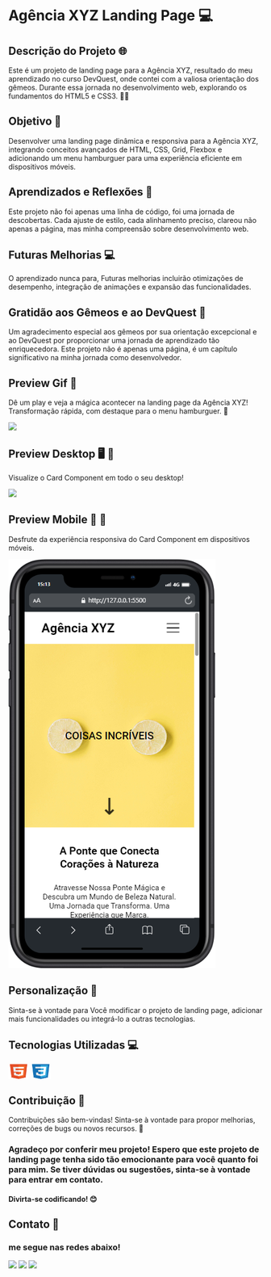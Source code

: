 #  Agência XYZ Landing Page 💻

##  Descrição do Projeto 🌐
Este é um projeto de landing page para a Agência XYZ, resultado do meu aprendizado no curso DevQuest, onde contei com a valiosa orientação dos gêmeos. Durante essa jornada no desenvolvimento web, explorando os fundamentos do HTML5 e CSS3. 👩‍💻

## Objetivo 🎯
Desenvolver uma landing page dinâmica e responsiva para a Agência XYZ, integrando conceitos avançados de HTML, CSS, Grid, Flexbox e adicionando um menu hamburguer para uma experiência eficiente em dispositivos móveis.

## Aprendizados e Reflexões 🧠 
Este projeto não foi apenas uma linha de código, foi uma jornada de descobertas. Cada ajuste de estilo, cada alinhamento preciso, clareou não apenas a página, mas minha compreensão sobre desenvolvimento web.

## Futuras Melhorias 💻
O aprendizado nunca para, Futuras melhorias incluirão otimizações de desempenho, integração de animações e expansão das funcionalidades.

## Gratidão aos Gêmeos e ao DevQuest 🙌
Um agradecimento especial aos gêmeos por sua orientação excepcional e ao DevQuest por proporcionar uma jornada de aprendizado tão enriquecedora. Este projeto não é apenas uma página, é um capítulo significativo na minha jornada como desenvolvedor.

## Preview Gif 🎥
Dê um play e veja a mágica acontecer na landing page da Agência XYZ! Transformação rápida, com destaque para o menu hamburguer. 🌟

<img src="src/images/gif.gif">

## Preview Desktop 🖥️ 📸
Visualize o Card Component em todo o seu desktop!

<img src="src/images/desktop.gif">

## Preview Mobile 📱 📸
Desfrute da experiência responsiva do Card Component em dispositivos móveis.

<img src="src/images/mobile.png">


## Personalização 🎨
Sinta-se à vontade para Você modificar o projeto de landing page, adicionar mais funcionalidades ou integrá-lo a outras tecnologias.

## Tecnologias Utilizadas  💻
<img align="center" alt="HTML" height="30" width="40" src="https://raw.githubusercontent.com/devicons/devicon/master/icons/html5/html5-original.svg">
<img align="center" alt="CSS" height="30" width="40" src="https://raw.githubusercontent.com/devicons/devicon/master/icons/css3/css3-original.svg">

## Contribuição 🤝
Contribuições são bem-vindas! Sinta-se à vontade para propor melhorias, correções de bugs ou novos recursos. 🚀


### Agradeço por conferir meu projeto! Espero que este projeto de landing page tenha sido tão emocionante para você quanto foi para mim. Se tiver dúvidas ou sugestões, sinta-se à vontade para entrar em contato.

#### Divirta-se codificando! 😊 

## Contato 📲

### me segue nas redes abaixo!
 
<div>   
  <a href="https://instagram.com/ronyeelle" target="_blank"><img src="https://img.shields.io/badge/-Instagram-%23E4405F?style=for-the-badge&logo=instagram&logoColor=white" target="_blank"></a>
  <a href = "mailto:ronyelleob@gmail.com"><img src="https://img.shields.io/badge/-Gmail-%23333?style=for-the-badge&logo=gmail&logoColor=white" target="_blank"></a>
  <a href="https://www.linkedin.com/in/ronyelle-oliveira-108883286" target="_blank"><img src="https://img.shields.io/badge/-LinkedIn-%230077B5?style=for-the-badge&logo=linkedin&logoColor=white" target="_blank"></a>
</div>